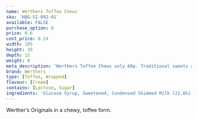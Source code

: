 ```yaml
---
name: Werthers Toffee Chews
sku: 'HBG-SI-092-01'
available: FALSE
purchase_option: 0
price: 0.6
cost_price: 0.24
width: 105
height: 30
depth: 15
weight: 0
meta_description: 'Werthers Toffee Chews only 60p. Traditional sweets and more at Humbugs Confectionery Store. Specialists in satisfying your sweet tooth!'
brand: Werthers
type: [Toffee, Wrapped]
flavour: [Cream]
contains: [Lactose, Sugar]
ingredients: 'Glucose Syrup, Sweetened, Condensed Skimmed Milk (21.6%), Sugar, Vegetable Fat, Humectant: Sorbitol Syrup, Whey Powder, Cream (3.9%), Condensed Whey, Butter (2.5%), Salt, Cane Sugar Syrup. Emulsifier: Soya Lecithin, Flavouring'
---
```

Werther’s Originals in a chewy, toffee form.